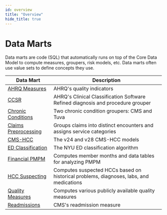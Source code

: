 ```yaml
---
id: overview
title: "Overview"
hide_title: true
---
```


# Data Marts

Data marts are code (SQL) that automatically runs on top of the Core Data Model to compute measures, groupers, risk models, etc.  Data marts often use value sets to define concepts they use.

<table class="wide-table">
  <thead>
    <tr>
      <th>Data Mart</th>
      <th>Description</th>
    </tr>
  </thead>
  <tbody>
    <tr>
      <td><a href="../data-marts/ahrq-measures">AHRQ Measures</a></td>
      <td>AHRQ's quality indicators</td>
    </tr>
    <tr>
      <td><a href="../data-marts/ccsr">CCSR</a></td>
      <td>AHRQ's Clinical Classification Software Refined diagnosis and procedure grouper</td>
    </tr>
    <tr>
      <td><a href="../data-marts/chronic-conditions">Chronic Conditions</a></td>
      <td>Two chronic condition groupers: CMS and Tuva</td>
    </tr>
    <tr>
      <td><a href="../data-marts/claims-preprocessing">Claims Preprocessing</a></td>
      <td>Groups claims into distinct encounters and assigns service categories</td>
    </tr>
    <tr>
      <td><a href="../data-marts/cms-hccs">CMS-HCC</a></td>
      <td>The v24 and v28 CMS-HCC models</td>
    </tr>
    <tr>
      <td><a href="../data-marts/ed-classification">ED Classification</a></td>
      <td>The NYU ED classification algorithm</td>
    </tr>
    <tr>
      <td><a href="../data-marts/financial-pmpm">Financial PMPM</a></td>
      <td>Computes member months and data tables for analyzing PMPM</td>
    </tr>
    <tr>
      <td><a href="../data-marts/hcc-suspecting">HCC Suspecting</a></td>
      <td>Computes suspected HCCs based on historical problems, diagnoses, labs, and medications</td>
    </tr>
    <tr>
      <td><a href="../data-marts/quality-measures">Quality Measures</a></td>
      <td>Computes various publicly available quality measures</td>
    </tr>
    <tr>
      <td><a href="../data-marts/readmissions">Readmissions</a></td>
      <td>CMS's readmission measure</td>
    </tr>
  </tbody>
</table>
